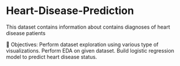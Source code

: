 # Heart-Disease-Prediction

This dataset contains information about contains diagnoses of heart disease patients

📌 Objectives:
Perform dataset exploration using various type of visualizations.
Perform EDA on given dataset.
Build logistic regression model to predict heart disease status.



